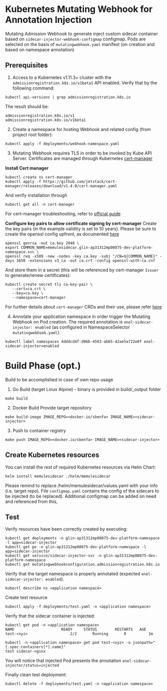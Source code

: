 # Kubernetes Mutating Webhook for Annotation Injection
Mutating Admission Webhook to generate inject custom sidecar container based on `sidecar-injector-webhook-configmap` configmap.
Pods are selected on the basis of `mutatingwebhook.yaml` manifest (on creation and based on namespace annotation)

## Prerequisites
1. Access to a Kubernetes v1.11.3+ cluster with the `admissionregistration.k8s.io/v1beta1` API enabled. Verify that by the following command:

```
kubectl api-versions | grep admissionregistration.k8s.io
```
The result should be:
```
admissionregistration.k8s.io/v1
admissionregistration.k8s.io/v1beta1
```

2. Create a namespace for hosting Webhook and related config (from project root folder):
```
kubectl apply -f deployments/webhook-namespace.yaml
```

3. Mutating Webhook requires TLS in order to be invoked by Kube API Server. Certificates are managed through Kubernetes [cert-manager](https://cert-manager.io/docs/concepts/ca-injector/) 


**Install Cert manager**
```
kubectl create ns cert-manager
kubectl apply -f https://github.com/jetstack/cert-manager/releases/download/v1.4.0/cert-manager.yaml
```

And verify installation through 
```
kubectl get all -n cert-manager 
```

For cert-manager troubleshooting, refer to [official guide](https://cert-manager.io/docs/faq/troubleshooting/)


**Configure key pairs to allow certificate signing by cert-manager**
Create the key pairs (in the example validity is set to 10 years). Please be sure to create the openssl config upfront, as documented [here](https://github.com/jetstack/cert-manager/issues/279)
```
openssl genrsa -out ca.key 2048 \
export COMMON_NAME=memulesidecar.glin-ap31312mp00875-dev-platform-namespace.svc \
openssl req -x509 -new -nodes -key ca.key -subj "/CN=${COMMON_NAME}" -days 3650 -extensions v3_ca -out ca.crt -config openssl-with-ca.cnf    
```

And store them in a secret (this will be referenced by cert-manager `Issuer` to generate/renew certificates):
```
kubectl create secret tls ca-key-pair \
   --cert=ca.crt \
   --key=ca.key \
   --namespace=cert-manager
```

For further details about `cert-manager` CRDs and their use, please refer [here](https://docs.cert-manager.io/en/release-0.8/tasks/issuers/setup-ca.html)

4. Annotate your application namespace in order trigger the Mutating Webhook on Pod creation. The required annotation is `enel-sidecar-injector: enabled` (as configured in NamespaceSelector `mutatingwebhook.yaml`).
 ```
kubectl label namespaces 4dddcd4f-d96b-4503-ab65-42ae5a722e0f enel-sidecar-injector=enabled
```

# Build Phase (opt.)
Build to be accomplished in case of own repo usage
1. Go Build (target Linux Alpine) - binary is provided in build/_output folder
```
make build
```

2. Docker Build
Provide target repository
```
make build-image IMAGE_REPO=<docker.io/sbenfa> IMAGE_NAME=<sidecar-injector>
```

3. Push to container registry
```
make push IMAGE_REPO=<docker.io/sbenfa> IMAGE_NAME=<sidecar-injector>
```

## Create Kubernetes resources
You can install the rest of required Kubernetes resources via Helm Chart:
```
helm install memulesidecar ./helm/memulesidecar
```

Please remind to replace /helm/memulesidecar/values.yaml with your info (i.e. target repo). 
File `configmap.yaml` contains the config of the sidecars to be injected (to be replaced).
Additional configmap can be added on need and referenced from this,

## Test
Verify resources have been correctly created by executing:
```
kubectl get deployments -n glin-ap31312mp00875-dev-platform-namespace -l app=sidecar-injector
kubectl get po -n glin-ap31312mp00875-dev-platform-namespace -l app=sidecar-injector
kubectl get service/sidecar-injector-svc -n glin-ap31312mp00875-dev-platform-namespace 
kubectl get mutatingwebhookconfiguration.admissionregistration.k8s.io 
```

Verify that the target namespace is properly annotated (expected `enel-sidecar-injector: enabled`).
```
kubectl describe ns <application namespace>
```

Create test resource 
```
kubectl apply -f deployments/test.yaml -n <application namespace>
```

Verify that the sidecar container is injected:

```
kubectl get pod -n <application namespace>
NAME                     READY     STATUS        RESTARTS   AGE
test-<xyz>                   2/2       Running       0          1m
```
```
kubectl -n <application namespace> get pod test-<xyz> -o jsonpath="{.spec.containers[*].name}"
test sidecar-nginx
```
You will notice that injected Pod presents the annotation `enel-sidecar-injector/status=injected`

Finally clean test deployment:
```
kubectl delete -f deployments/test.yaml -n <application namespace>
```
